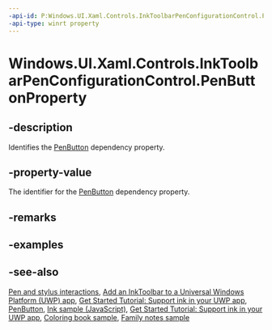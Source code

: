 ```yaml
---
-api-id: P:Windows.UI.Xaml.Controls.InkToolbarPenConfigurationControl.PenButtonProperty
-api-type: winrt property
---
```


<!-- Property syntax
public Windows.UI.Xaml.DependencyProperty PenButtonProperty { get; }
-->

# Windows.UI.Xaml.Controls.InkToolbarPenConfigurationControl.PenButtonProperty

## -description
Identifies the [PenButton](inktoolbarpenconfigurationcontrol_penbutton.md) dependency property.

## -property-value
The identifier for the [PenButton](inktoolbarpenconfigurationcontrol_penbutton.md) dependency property.

## -remarks

## -examples

## -see-also
[Pen and stylus interactions](https://docs.microsoft.com/windows/uwp/input-and-devices/pen-and-stylus-interactions), [Add an InkToolbar to a Universal Windows Platform (UWP) app](https://docs.microsoft.com/windows/uwp/input-and-devices/ink-toolbar), [Get Started Tutorial: Support ink in your UWP app](https://docs.microsoft.com/windows/uwp/get-started/ink-walkthrough), [PenButton](inktoolbarpenconfigurationcontrol_penbutton.md), [Ink sample (JavaScript)](https://github.com/Microsoft/Windows-universal-samples/tree/master/Samples/Ink), [Get Started Tutorial: Support ink in your UWP app](https://aka.ms/appsample-ink), [Coloring book sample](https://aka.ms/cpubsample-coloringbook), [Family notes sample](https://aka.ms/cpubsample-familynotessample)
